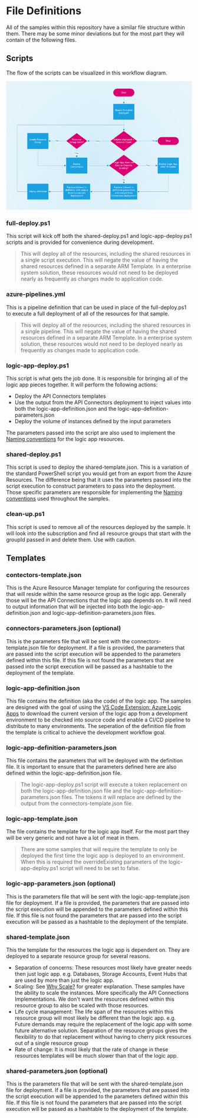 # File Definitions

All of the samples within this repository have a similar file structure within them. There may be some minor deviations but for the most part they will contain of the following files.

## Scripts

The flow of the scripts can be visualized in this workflow diagram.

![Script flow](./images/script-flow.png)

### full-deploy.ps1

This script will kick off both the shared-deploy.ps1 and logic-app-deploy.ps1 scripts and is provided for convenience during development. 

> This will deploy all of the resources, including the shared resources in a single script execution. This will negate the value of having the shared resources defined in a separate ARM Template. In a enterprise system solution, these resources would not need to be deployed nearly as frequently as changes made to application code.

### azure-pipelines.yml

This is a pipeline definition that can be used in place of the full-deploy.ps1 to execute a full deployment of all of the resources for that sample. 

> This will deploy all of the resources, including the shared resources in a single pipeline. This will negate the value of having the shared resources defined in a separate ARM Template. In a enterprise system solution, these resources would not need to be deployed nearly as frequently as changes made to application code.

### logic-app-deploy.ps1

This script is what gets the job done. It is responsible for bringing all of the logic app pieces together. It will perform the following actions:

- Deploy the API Connectors templates
- Use the output from the API Connectors deployment to inject values into both the logic-app-definition.json and the logic-app-definition-parameters.json
- Deploy the volume of instances defined by the input parameters

The parameters passed into the script are also used to implement the [Naming conventions](./naming-convention.md) for the logic app resources.

### shared-deploy.ps1

This script is used to deploy the shared-template.json. This is a variation of the standard PowerShell script you would get from an export from the Azure Resources. The difference being that it uses the parameters passed into the script execution to construct parameters to pass into the deployment. Those specific parameters are responsible for implementing the [Naming conventions](./naming-convention.md) used throughout the samples. 

### clean-up.ps1

This script is used to remove all of the resources deployed by the sample. It will look into the subscription and find all resource groups that start with the groupId passed in and delete them. Use with caution.

## Templates

### contectors-template.json

This is the Azure Resource Manager template for configuring the resources that will reside within the same resource group as the logic app. Generally those will be the API Connections that the logic app depends on. It will need to output information that will be injected into both the logic-app-definition.json and logic-app-definition-parameters.json files.

### connectors-parameters.json (optional)

This is the parameters file that will be sent with the connectors-template.json file for deployment. If a file is provided, the parameters that are passed into the script execution will be appended to the parameters defined within this file. If this file is not found the parameters that are passed into the script execution will be passed as a hashtable to the deployment of the template.

### logic-app-definition.json

This file contains the definition (aka the code) of the logic app. The samples are designed with the goal of using the [VS Code Extension: Azure Logic Apps](https://marketplace.visualstudio.com/items?itemName=ms-azuretools.vscode-logicapps) to download the current version of the logic app from a development environment to be checked into source code and enable a CI/CD pipeline to distribute to many environments. The seperation of the definition file from the template is critical to achieve the development workflow goal.

### logic-app-definition-parameters.json

This file contains the parameters that will be deployed with the definition file. It is important to ensure that the parameters defined here are also defined within the logic-app-definition.json file. 

> The logic-app-deploy.ps1 script will execute a token replacement on both the logic-app-definition.json file and the logic-app-definition-parameters.json files. The tokens it will replace are defined by the output from the connectors-template.json file.

### logic-app-template.json

The file contains the template for the logic app itself. For the most part they will be very generic and not have a lot of meat in them. 

> There are some samples that will require the template to only be deployed the first time the logic app is deployed to an environment. When this is required the overrideExisting parameters of the logic-app-deploy.ps1 script will need to be set to false.

### logic-app-parameters.json (optional)

This is the parameters file that will be sent with the logic-app-template.json file for deployment. If a file is provided, the parameters that are passed into the script execution will be appended to the parameters defined within this file. If this file is not found the parameters that are passed into the script execution will be passed as a hashtable to the deployment of the template.

### shared-template.json

This the template for the resources the logic app is dependent on. They are deployed to a separate resource group for several reasons.

- Separation of concerns: These resources most likely have greater needs then just logic app. e.g. Databases, Storage Accounts, Event Hubs that are used by more than just the logic app. 
- Scaling: See [Why Scale?](./api-connection-scale.md) for greater explanation. These samples have the ability to scale the  instances. More specifically the API Connections Implementations. We don't want the resources defined within this resource group to also be scaled with those resources. 
- Life cycle management: The life span of the resources within this resource group will most likely be different than the logic app. e.g. Future demands may require the replacement of the logic app with some future alternative solution. Separation of the resource groups gives the flexibility to do that replacement without having to cherry pick resources out of a single resource group
- Rate of change: It is most likely that the rate of change in these resources templates will be much slower than that of the logic app.

### shared-parameters.json (optional)

This is the parameters file that will be sent with the shared-template.json file for deployment. If a file is provided, the parameters that are passed into the script execution will be appended to the parameters defined within this file. If this file is not found the parameters that are passed into the script execution will be passed as a hashtable to the deployment of the template.

